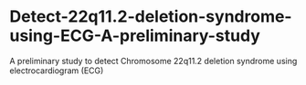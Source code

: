 # Detect-22q11.2-deletion-syndrome-using-ECG-A-preliminary-study
A preliminary study to detect Chromosome 22q11.2 deletion syndrome using electrocardiogram (ECG)
